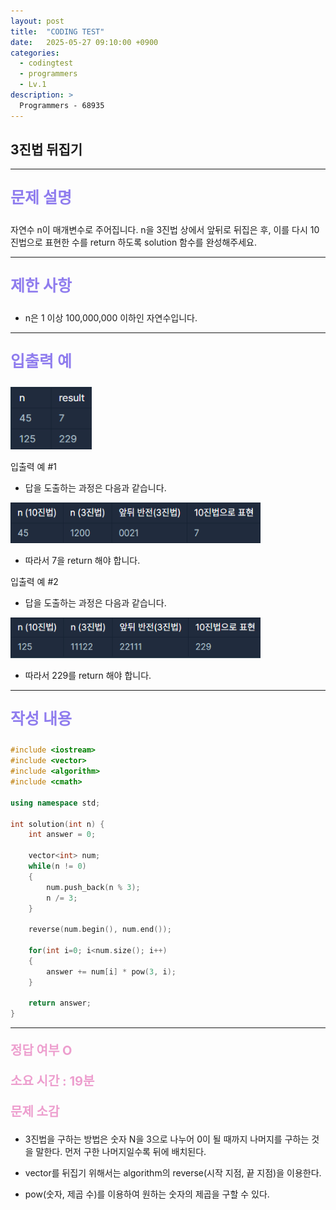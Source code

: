 ```yaml
---
layout: post
title:  "CODING TEST"
date:   2025-05-27 09:10:00 +0900
categories:
  - codingtest
  - programmers
  - Lv.1
description: >
  Programmers - 68935
---
```

## 3진법 뒤집기

---

<p style = "color:#8f7cee; font-size:25px; font-weight:bold">
문제 설명
</p>

자연수 n이 매개변수로 주어집니다. n을 3진법 상에서 앞뒤로 뒤집은 후, 이를 다시 10진법으로 표현한 수를 return 하도록 solution 함수를 완성해주세요.

---

<p style = "color:#8f7cee; font-size:25px; font-weight:bold">
제한 사항
</p>

- n은 1 이상 100,000,000 이하인 자연수입니다.

---

<p style = "color:#8f7cee; font-size:25px; font-weight:bold">
입출력 예
</p>

<img src = "/assets/img/codingtest/68935_1.png" width = "130" height = "100">

입출력 예 #1
- 답을 도출하는 과정은 다음과 같습니다.

<img src = "/assets/img/codingtest/68935_2.png" width = "400" height = "65">

- 따라서 7을 return 해야 합니다.

입출력 예 #2
- 답을 도출하는 과정은 다음과 같습니다.

<img src = "/assets/img/codingtest/68935_3.png" width = "400" height = "65">

- 따라서 229를 return 해야 합니다.

---

<p style = "color:#8f7cee; font-size:25px; font-weight:bold">
작성 내용
</p>

```C++
#include <iostream>
#include <vector>
#include <algorithm>
#include <cmath>

using namespace std;

int solution(int n) {
    int answer = 0;
    
    vector<int> num;
    while(n != 0)
    {
        num.push_back(n % 3);
        n /= 3;
    }
    
    reverse(num.begin(), num.end());
    
    for(int i=0; i<num.size(); i++)
    {
        answer += num[i] * pow(3, i);
    }
    
    return answer;
}
```

---

<p style = "color:#ed9ece; font-size:20px; font-weight:bold">
정답 여부 O
</p>

<p style = "color:#ed9ece; font-size:20px; font-weight:bold">
소요 시간 : 19분
</p>

<p style = "color:#ed9ece; font-size:20px; font-weight:bold">
문제 소감
</p>

- 3진법을 구하는 방법은 숫자 N을 3으로 나누어 0이 될 때까지 나머지를 구하는 것을 말한다. 먼저 구한 나머지일수록 뒤에 배치된다.

- vector를 뒤집기 위해서는 algorithm의 reverse(시작 지점, 끝 지점)을 이용한다.

- pow(숫자, 제곱 수)를 이용하여 원하는 숫자의 제곱을 구할 수 있다.